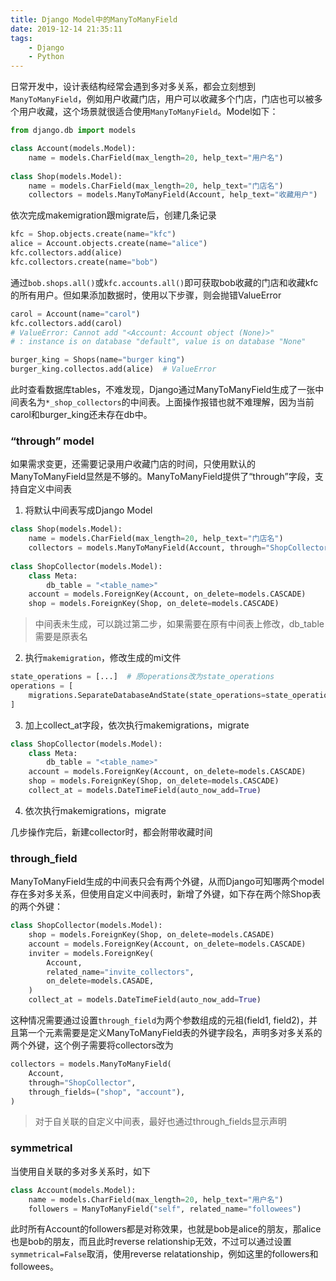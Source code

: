 ```yaml
---
title: Django Model中的ManyToManyField
date: 2019-12-14 21:35:11
tags:
    - Django
    - Python
---
```


日常开发中，设计表结构经常会遇到多对多关系，都会立刻想到`ManyToManyField`，例如用户收藏门店，用户可以收藏多个门店，门店也可以被多个用户收藏，这个场景就很适合使用`ManyToManyField`。Model如下：

```python
from django.db import models

class Account(models.Model):
    name = models.CharField(max_length=20, help_text="用户名")
   
class Shop(models.Model):
    name = models.CharField(max_length=20, help_text="门店名")
    collectors = models.ManyToManyField(Account, help_text="收藏用户")
```
<!--more-->

依次完成makemigration跟migrate后，创建几条记录

```python
kfc = Shop.objects.create(name="kfc")
alice = Account.objects.create(name="alice")
kfc.collectors.add(alice)
kfc.collectors.create(name="bob")
```

通过`bob.shops.all()`或`kfc.accounts.all()`即可获取bob收藏的门店和收藏kfc的所有用户。但如果添加数据时，使用以下步骤，则会抛错ValueError

```python
carol = Account(name="carol")
kfc.collectors.add(carol)
# ValueError: Cannot add "<Account: Account object (None)>"
# : instance is on database "default", value is on database "None"

burger_king = Shops(name="burger king")
burger_king.collectos.add(alice)  # ValueError
```

此时查看数据库tables，不难发现，Django通过ManyToManyField生成了一张中间表名为`*_shop_collectors`的中间表。上面操作报错也就不难理解，因为当前carol和burger_king还未存在db中。

### “through” model

如果需求变更，还需要记录用户收藏门店的时间，只使用默认的ManyToManyField显然是不够的。ManyToManyField提供了“through”字段，支持自定义中间表

1. 将默认中间表写成Django Model

```python
class Shop(models.Model):
    name = models.CharField(max_length=20, help_text="门店名")
    collectors = models.ManyToManyField(Account, through="ShopCollector")
    
class ShopCollector(models.Model):
    class Meta:
        db_table = "<table_name>"
    account = models.ForeignKey(Account, on_delete=models.CASCADE)
    shop = models.ForeignKey(Shop, on_delete=models.CASCADE)
```

> 中间表未生成，可以跳过第二步，如果需要在原有中间表上修改，db_table需要是原表名

2. 执行`makemigration`，修改生成的mi文件

```python
state_operations = [...]  # 原operations改为state_operations
operations = [
    migrations.SeparateDatabaseAndState(state_operations=state_operations)
]
```

3. 加上collect_at字段，依次执行makemigrations，migrate

```python
class ShopCollector(models.Model):
    class Meta:
        db_table = "<table_name>"
    account = models.ForeignKey(Account, on_delete=models.CASCADE)
    shop = models.ForeignKey(Shop, on_delete=models.CASCADE)
    collect_at = models.DateTimeField(auto_now_add=True)
```

4. 依次执行makemigrations，migrate

几步操作完后，新建collector时，都会附带收藏时间

### through_field

ManyToManyField生成的中间表只会有两个外键，从而Django可知哪两个model存在多对多关系，但使用自定义中间表时，新增了外键，如下存在两个除Shop表的两个外键：

```python
class ShopCollector(models.Model):
    shop = models.ForeignKey(Shop, on_delete=models.CASADE)
    account = models.ForeignKey(Account, on_delete=models.CASCADE)
    inviter = models.ForeignKey(
        Account, 
        related_name="invite_collectors",
        on_delete=models.CASADE,
    )
    collect_at = models.DateTimeField(auto_now_add=True)
```
这种情况需要通过设置`through_field`为两个参数组成的元祖(field1, field2)，并且第一个元素需要是定义ManyToManyField表的外键字段名，声明多对多关系的两个外键，这个例子需要将collectors改为

```python
collectors = models.ManyToManyField(
    Account, 
    through="ShopCollector", 
    through_fields=("shop", "account"),
)
```
> 对于自关联的自定义中间表，最好也通过through_fields显示声明

### symmetrical

当使用自关联的多对多关系时，如下

```python
class Account(models.Model):
    name = models.CharField(max_length=20, help_text="用户名")
    followers = ManyToManyField("self", related_name="followees")
```
此时所有Account的followers都是对称效果，也就是bob是alice的朋友，那alice也是bob的朋友，而且此时reverse relationship无效，不过可以通过设置`symmetrical=False`取消，使用reverse relatationship，例如这里的followers和followees。
